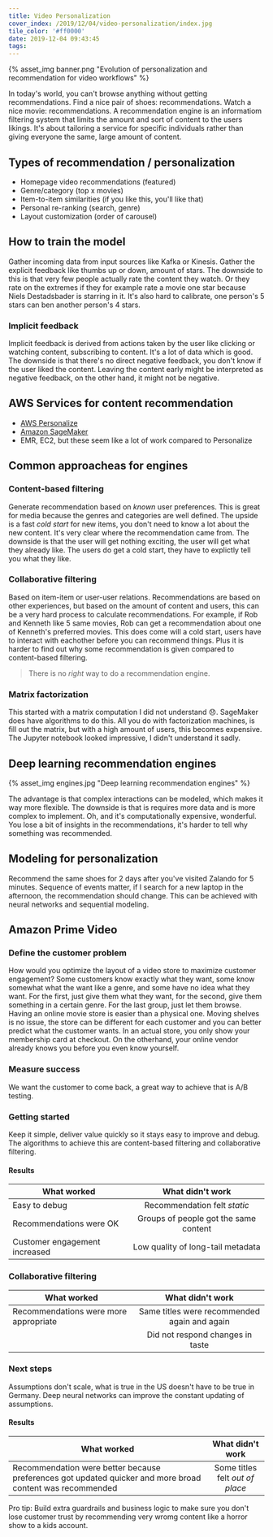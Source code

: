 ```yaml
---
title: Video Personalization
cover_index: /2019/12/04/video-personalization/index.jpg
tile_color: '#ff0000'
date: 2019-12-04 09:43:45
tags:
---
```

{% asset_img banner.png "Evolution of personalization and recommendation for video workflows" %}

In today's world, you can't browse anything without getting recommendations. Find a nice pair of shoes: recommendations. Watch a nice movie: recommendations. A recommendation engine is an informatiom filtering system that limits the amount and sort of content to the users likings. It's about tailoring a service for specific individuals rather than giving everyone the same, large amount of content.

## Types of recommendation / personalization
- Homepage video recommendations (featured)
- Genre/category (top x movies)
- Item-to-item similarities (if you like this, you'll like that)
- Personal re-ranking (search, genre)
- Layout customization (order of carousel)

## How to train the model
Gather incoming data from input sources like Kafka or Kinesis. Gather the explicit feedback like thumbs up or down, amount of stars. The downside to this is that very few people actually rate the content they watch. Or they rate on the extremes if they for example rate a movie one star because Niels Destadsbader is starring in it. It's also hard to calibrate, one person's 5 stars can ben another person's 4 stars.
### Implicit feedback
Implicit feedback is derived from actions taken by the user like clicking or watching content, subscribing to content. It's a lot of data which is good. The downside is that there's no direct negative feedback, you don't know if the user liked the content. Leaving the content early might be interpreted as negative feedback, on the other hand, it might not be negative.

## AWS Services for content recommendation
- [AWS Personalize](https://aws.amazon.com/personalize/)
- [Amazon SageMaker](https://aws.amazon.com/sagemaker/)
- EMR, EC2, but these seem like a lot of work compared to Personalize

## Common approacheas for engines
### Content-based filtering
Generate recommendation based on *known* user preferences. This is great for media because the genres and categories are well defined. The upside is a fast *cold start* for new items, you don't need to know a lot about the new content. It's very clear where the recommendation came from. The downside is that the user will get nothing exciting, the user will get what they already like. The users do get a cold start, they have to explictly tell you what they like.

### Collaborative filtering
Based on item-item or user-user relations. Recommendations are based on other experiences, but based on the amount of content and users, this can be a very hard process to calculate recommendations. For example, if Rob and Kenneth like 5 same movies, Rob can get a recommendation about one of Kenneth's preferred movies. This does come will a cold start, users have to interact with eachother before you can recommend things. Plus it is harder to find out why some recommendation is given compared to content-based filtering.

> There is no *right* way to do a recommendation engine.

### Matrix factorization
This started with a matrix computation I did not understand 😞. SageMaker does have algorithms to do this. All you do with factorization machines, is fill out the matrix, but with a high amount of users, this becomes expensive. The Jupyter notebook looked impressive, I didn't understand it sadly.

## Deep learning recommendation engines
{% asset_img engines.jpg "Deep learning recommendation engines" %}

The advantage is that complex interactions can be modeled, which makes it way more flexible. The downside is that is requires more data and is more complex to implement. Oh, and it's computationally expensive, wonderful. You lose a bit of insights in the recommendations, it's harder to tell why something was recommended.

## Modeling for personalization
Recommend the same shoes for 2 days after you've visited Zalando for 5 minutes. Sequence of events matter, if I search for a new laptop in the afternoon, the recommendation should change. This can be achieved with neural networks and sequential modeling.

## Amazon Prime Video
### Define the customer problem
How would you optimize the layout of a video store to maximize customer engagement? Some customers know exactly what they want, some know somewhat what the want like a genre, and some have no idea what they want. For the first, just give them what they want, for the second, give them something in a certain genre. For the last group, just let them browse. Having an online movie store is easier than a physical one. Moving shelves is no issue, the store can be different for each customer and you can better predict what the customer wants. In an actual store, you only show your membership card at checkout. On the otherhand, your online vendor already knows you before you even know yourself.
### Measure success
We want the customer to come back, a great way to achieve that is A/B testing.
### Getting started
Keep it simple, deliver value quickly so it stays easy to improve and debug. The algorithms to achieve this are content-based filtering and collaborative filtering.
#### Results
| What worked                    | What didn't work                      |
| ------------------------------ |:-------------------------------------:|
| Easy to debug                  | Recommendation felt *static*          |
| Recommendations were OK        | Groups of people got the same content |
| Customer engagement increased  | Low quality of long-tail metadata     |

### Collaborative filtering
| What worked                           | What didn't work                             |
| ------------------------------------- |:--------------------------------------------:|
| Recommendations were more appropriate | Same titles were recommended again and again |
|                                       | Did not respond changes in taste             |

### Next steps
Assumptions don't scale, what is true in the US doesn't have to be true in Germany. Deep neural networks can improve the constant updating of assumptions.
#### Results
| What worked                                                                                               | What didn't work                 |
| --------------------------------------------------------------------------------------------------------- |:--------------------------------:|
| Recommendation were better because preferences got updated quicker and more broad content was recommended | Some titles felt *out of place*  |

Pro tip: Build extra guardrails and business logic to make sure you don't lose customer trust by recommending very wromg content like a horror show to a kids account.
